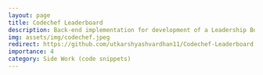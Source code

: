 ```yaml
---
layout: page
title: Codechef Leaderboard
description: Back-end implementation for development of a Leadership Board for keeping track of codechef ratings of various MLSA, BITS Pilani members.
img: assets/img/codechef.jpeg
redirect: https://github.com/utkarshyashvardhan11/Codechef-Leaderboard
importance: 4
category: Side Work (code snippets)
---
```



